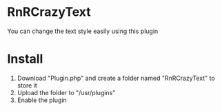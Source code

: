 # RnRCrazyText
You can change the text style easily using this plugin

# Install
1. Download "Plugin.php" and create a folder named "RnRCrazyText" to store it
2. Upload the folder to "/usr/plugins"
3. Enable the plugin
